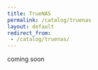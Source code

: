 ```yaml
---
title: TrueNAS
permalink: /catalog/truenas
layout: default
redirect_from:
 - /catalog/truenas/
---
```


coming soon